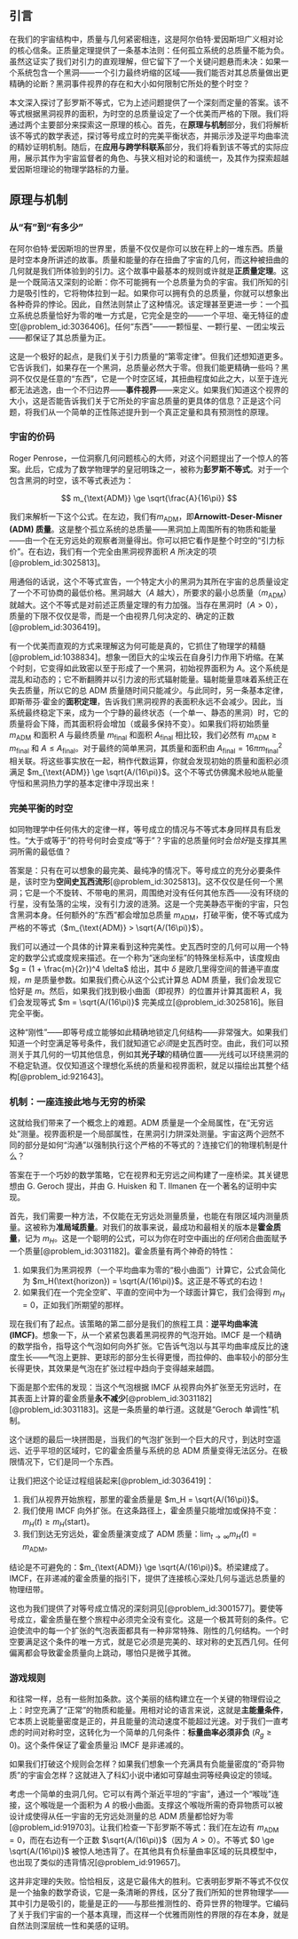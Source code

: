 ## 引言
在我们的宇宙结构中，质量与几何紧密相连，这是阿尔伯特·爱因斯坦广义相对论的核心信条。正质量定理提供了一条基本法则：任何孤立系统的总质量不能为负。虽然这证实了我们对引力的直观理解，但它留下了一个关键问题悬而未决：如果一个系统包含一个黑洞——一个引力最终坍缩的区域——我们能否对其总质量做出更精确的论断？黑洞事件视界的存在和大小如何限制它所处的整个时空？

本文深入探讨了彭罗斯不等式，它为上述问题提供了一个深刻而定量的答案。该不等式根据黑洞视界的面积，为时空的总质量设定了一个优美而严格的下限。我们将通过两个主要部分来探索这一原理的核心。首先，在**原理与机制**部分，我们将解析该不等式的数学表述，探讨等号成立时的完美平衡状态，并揭示涉及逆平均曲率流的精妙证明机制。随后，在**应用与跨学科联系**部分，我们将看到该不等式的实际应用，展示其作为宇宙监督者的角色、与狭义相对论的和谐统一，及其作为探索超越爱因斯坦理论的物理学路标的力量。

## 原理与机制

### 从“有”到“有多少”

在阿尔伯特·爱因斯坦的世界里，质量不仅仅是你可以放在秤上的一堆东西。质量是时空本身所讲述的故事。质量和能量的存在扭曲了宇宙的几何，而这种被扭曲的几何就是我们所体验到的引力。这个故事中最基本的规则或许就是**正质量定理**。这是一个既简洁又深刻的论断：你不可能拥有一个总质量为负的宇宙。我们所知的引力是吸引性的，它将物体拉到一起。如果你可以拥有负的总质量，你就可以想象出各种奇异的悖论。因此，自然法则禁止了这种情况。该定理甚至更进一步：一个孤立系统总质量恰好为零的唯一方式是，它完全是空的——一个平坦、毫无特征的虚空[@problem_id:3036406]。任何“东西”——一颗恒星、一颗行星、一团尘埃云——都保证了其总质量为正。

这是一个极好的起点，是我们关于引力质量的“第零定律”。但我们还想知道更多。它告诉我们，如果存在一个黑洞，总质量必然大于零。但我们能更精确一些吗？黑洞不仅仅是任意的“东西”，它是一个时空区域，其扭曲程度如此之大，以至于连光都无法逃逸，由一个不归边界——**事件视界**——来定义。如果我们知道这个视界的大小，这是否能告诉我们关于它所处的宇宙总质量的更具体的信息？正是这个问题，将我们从一个简单的正性陈述提升到一个真正定量和具有预测性的原理。

### 宇宙的价码

Roger Penrose，一位洞察几何问题核心的大师，对这个问题提出了一个惊人的答案。此后，它成为了数学物理学的皇冠明珠之一，被称为**彭罗斯不等式**。对于一个包含黑洞的时空，该不等式表述为：

$$
m_{\text{ADM}} \ge \sqrt{\frac{A}{16\pi}}
$$

我们来解析一下这个公式。在左边，我们有$m_{\text{ADM}}$，即**Arnowitt-Deser-Misner (ADM) 质量**。这是整个孤立系统的总质量——黑洞加上周围所有的物质和能量——由一个在无穷远处的观察者测量得出。你可以把它看作是整个时空的“引力标价”。在右边，我们有一个完全由黑洞视界面积 $A$ 所决定的项[@problem_id:3025813]。

用通俗的话说，这个不等式宣告，一个特定大小的黑洞为其所在宇宙的总质量设定了一个不可协商的最低价格。黑洞越大（$A$ 越大），所要求的最小总质量（$m_{\text{ADM}}$）就越大。这个不等式是对前述正质量定理的有力加强。当存在黑洞时（$A > 0$），质量的下限不仅仅是零，而是一个由视界几何决定的、确定的正数[@problem_id:3036419]。

有一个优美而直观的方式来理解这为何可能是真的，它抓住了物理学的精髓[@problem_id:1038834]。想象一团巨大的尘埃云在自身引力作用下坍缩。在某个时刻，它变得如此致密以至于形成了一个黑洞，初始视界面积为 $A$。这个系统是混乱和动态的；它不断翻腾并以引力波的形式辐射能量。辐射能量意味着系统正在失去质量，所以它的总 ADM 质量随时间只能减少。与此同时，另一条基本定律，即斯蒂芬·霍金的**面积定理**，告诉我们黑洞视界的表面积永远不会减少。因此，当系统最终稳定下来，成为一个宁静的最终状态（一个单一、静态的黑洞）时，它的质量将会下降，而其面积将会增加（或最多保持不变）。如果我们将初始质量 $m_{\text{ADM}}$ 和面积 $A$ 与最终质量 $m_{\text{final}}$ 和面积 $A_{\text{final}}$ 相比较，我们必然有 $m_{\text{ADM}} \ge m_{\text{final}}$ 和 $A \le A_{\text{final}}$。对于最终的简单黑洞，其质量和面积由 $A_{\text{final}} = 16\pi m_{\text{final}}^2$ 相关联。将这些事实放在一起，稍作代数运算，你就会发现初始的质量和面积必须满足 $m_{\text{ADM}} \ge \sqrt{A/(16\pi)}$。这个不等式仿佛魔术般地从能量守恒和黑洞热力学的基本定律中浮现出来！

### 完美平衡的时空

如同物理学中任何伟大的定律一样，等号成立的情况与不等式本身同样具有启发性。“大于或等于”的符号何时会变成“等于”？宇宙的总质量何时会*恰好*是支撑其黑洞所需的最低值？

答案是：只有在可以想象的最完美、最纯净的情况下。等号成立的充分必要条件是，该时空为**空间史瓦西流形**[@problem_id:3025813]。这不仅仅是任何一个黑洞；它是一个不旋转、不带电的黑洞，周围绝对没有任何其他东西——没有环绕的行星，没有坠落的尘埃，没有引力波的涟漪。这是一个完美静态平衡的宇宙，只包含黑洞本身。任何额外的“东西”都会增加总质量 $m_{\text{ADM}}$，打破平衡，使不等式成为严格的不等式（$m_{\text{ADM}} > \sqrt{A/(16\pi)}$）。

我们可以通过一个具体的计算来看到这种完美性。史瓦西时空的几何可以用一个特定的数学公式或度规来描述。在一个称为“迷向坐标”的特殊坐标系中，该度规由 $g = (1 + \frac{m}{2r})^4 \delta$ 给出，其中 $\delta$ 是欧几里得空间的普通平直度规，$m$ 是质量参数。如果我们费心从这个公式计算总 ADM 质量，我们会发现它恰好是 $m$。然后，如果我们找到极小曲面（即视界）的位置并计算其面积 $A$，我们会发现等式 $m = \sqrt{A/(16\pi)}$ 完美成立[@problem_id:3025816]。账目完全平衡。

这种“刚性”——即等号成立能够如此精确地锁定几何结构——非常强大。如果我们知道一个时空满足等号条件，我们就知道它*必须*是史瓦西时空。由此，我们可以预测关于其几何的一切其他信息，例如其**光子球**的精确位置——光线可以环绕黑洞的不稳定轨道。仅仅知道这个理想化系统的质量和视界面积，就足以描绘出其整个结构[@problem_id:921643]。

### 机制：一座连接此地与无穷的桥梁

这就给我们带来了一个概念上的难题。ADM 质量是一个全局属性，在“无穷远处”测量。视界面积是一个局部属性，在黑洞引力阱深处测量。宇宙这两个迥然不同的部分是如何“沟通”以强制执行这个严格的不等式的？连接它们的物理机制是什么？

答案在于一个巧妙的数学策略，它在视界和无穷远之间构建了一座桥梁。其关键思想由 G. Geroch 提出，并由 G. Huisken 和 T. Ilmanen 在一个著名的证明中实现。

首先，我们需要一种方法，不仅能在无穷远处测量质量，也能在有限区域内测量质量。这被称为**准局域质量**。对我们的故事来说，最成功和最相关的版本是**霍金质量**，记为 $m_H$。这是一个聪明的公式，可以为你在时空中画出的*任何*闭合曲面赋予一个质量[@problem_id:3031182]。霍金质量有两个神奇的特性：
1.  如果我们为黑洞视界（一个平均曲率为零的“极小曲面”）计算它，公式会简化为 $m_H(\text{horizon}) = \sqrt{A/(16\pi)}$。这正是不等式的右边！
2.  如果我们在一个完全空旷、平直的空间中为一个球面计算它，我们会得到 $m_H = 0$，正如我们所期望的那样。

现在我们有了起点。该策略的第二部分是我们的旅程工具：**逆平均曲率流 (IMCF)**。想象一下，从一个紧紧包裹着黑洞视界的气泡开始。IMCF 是一个精确的数学指令，指导这个气泡如何向外扩张。它告诉气泡以与其平均曲率成反比的速度生长——气泡上更胖、更球形的部分生长得更慢，而拉伸的、曲率较小的部分生长得更快，其效果是气泡在扩张过程中趋向于变得越来越圆。

下面是那个宏伟的发现：当这个气泡根据 IMCF 从视界向外扩张至无穷远时，在其表面上计算的霍金质量**永不减少**[@problem_id:3031182] [@problem_id:3031183]。这是一条质量的单行道。这就是“Geroch 单调性”机制。

这个谜题的最后一块拼图是，当我们的气泡扩张到一个巨大的尺寸，到达时空遥远、近乎平坦的区域时，它的霍金质量与系统的总 ADM 质量变得无法区分。在极限情况下，它们是同一个东西。

让我们把这个论证过程组装起来[@problem_id:3036419]：
1. 我们从视界开始旅程，那里的霍金质量是 $m_H = \sqrt{A/(16\pi)}$。
2. 我们使用 IMCF 向外扩张。在这条路径上，霍金质量只能增加或保持不变：$m_H(t) \ge m_H(\text{start})$。
3. 我们到达无穷远处，霍金质量演变成了 ADM 质量：$\lim_{t\to\infty} m_H(t) = m_{\text{ADM}}$。

结论是不可避免的：$m_{\text{ADM}} \ge \sqrt{A/(16\pi)}$。桥梁建成了。IMCF，在非递减的霍金质量的指引下，提供了连接核心深处几何与遥远总质量的物理纽带。

这也为我们提供了对等号成立情况的深刻洞见[@problem_id:3001577]。要使等号成立，霍金质量在整个旅程中必须完全没有变化。这是一个极其苛刻的条件。它迫使流中的每一个扩张的气泡表面都具有一种非常特殊、刚性的几何结构。一个时空要满足这个条件的唯一方式，就是它必须是完美的、球对称的史瓦西几何。任何偏离都会导致霍金质量向上跳动，哪怕只是微乎其微。

### 游戏规则

和往常一样，总有一些附加条款。这个美丽的结构建立在一个关键的物理假设之上：时空充满了“正常”的物质和能量。用相对论的语言来说，这就是**主能量条件**，它本质上说能量密度是正的，并且能量的流动速度不能超过光速。对于我们一直考虑的时间对称时空，这转化为一个简单的几何条件：**标量曲率必须非负** ($R_g \ge 0$)。这个条件保证了霍金质量沿 IMCF 是非递减的。

如果我们打破这个规则会怎样？如果我们想象一个充满具有负能量密度的“奇异物质”的宇宙会怎样？这就进入了科幻小说中诸如可穿越虫洞等经典设定的领域。

考虑一个简单的虫洞几何。它可以有两个渐近平坦的“宇宙”，通过一个“喉咙”连接，这个喉咙是一个面积为 $A$ 的极小曲面。支撑这个喉咙所需的奇异物质可以被设计成使得从任一宇宙的无穷远处测量的总 ADM 质量都恰好为零[@problem_id:919703]。让我们检查一下彭罗斯不等式：我们在左边有 $m_{\text{ADM}} = 0$，而在右边有一个正数 $\sqrt{A/(16\pi)}$（因为 $A > 0$）。不等式 $0 \ge \sqrt{A/(16\pi)}$ 被惊人地违背了。在其他具有负标量曲率区域的玩具模型中，也出现了类似的违背情况[@problem_id:919657]。

这并非定理的失败。恰恰相反，这是它最伟大的胜利。它表明彭罗斯不等式不仅仅是一个抽象的数学奇谈，它是一条清晰的界线，区分了我们所知的世界物理学——其中引力是吸引的，能量是正的——与那些推测性的、奇异世界的物理学。它编码了关于我们宇宙的一个基本真理，而这样一个优雅而刚性的界限的存在本身，就是自然法则深层统一性和美感的证明。

